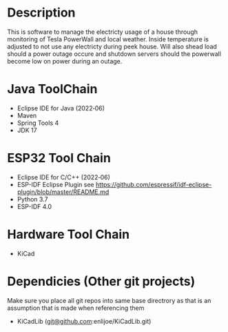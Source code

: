 # Description
This is software to manage the electricty usage of a house through monitoring of Tesla PowerWall and local weather.   Inside temperature is adjusted to not use any electricty during peek house.  Will also shead load should a power outage occure and shutdown servers should the powerwall become low on power during an outage.

# Java ToolChain
  - Eclipse IDE for Java (2022‑06)
  - Maven
  - Spring Tools 4
  - JDK 17
# ESP32 Tool Chain
 - Eclipse IDE for C/C++ (2022‑06)
 - ESP-IDF Eclipse Plugin see https://github.com/espressif/idf-eclipse-plugin/blob/master/README.md
 - Python 3.7
 - ESP-IDF 4.0
# Hardware Tool Chain
 - KiCad
 
# Dependicies (Other git projects)
Make sure you place all git repos into same base directrory as that is an assumption that is made when referencing them
 - KiCadLib (git@github.com:enlijoe/KiCadLib.git)
 
